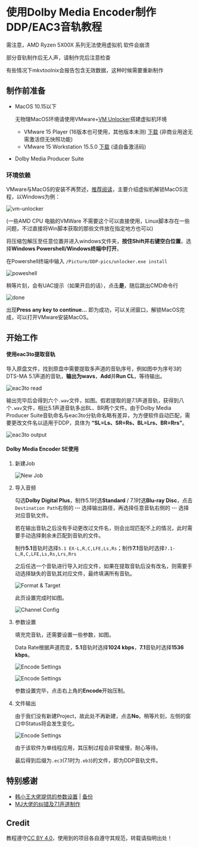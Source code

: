 # 使用Dolby Media Encoder制作DDP/EAC3音轨教程

需注意，AMD Ryzen 5X00X 系列无法使用虚拟机 软件会崩溃

部分音轨制作后无人声，请制作完后注意检查

有些情况下mkvtoolnix会报告包含无效数据，这种时候需要重新制作

##  制作前准备

- MacOS 10.15以下

  无物理MacOS环境请使用VMware+[VM Unlocker](https://github.com/DrDonk/unlocker)搭建虚拟机环境

  - VMware 15 Player (16版本也可使用，其他版本未测) [下载](https://www.vmware.com/go/downloadplayer) (非商业用途无需激活但无快照功能)
  - VMware 15 Workstation 15.5.0 [下载](https://download3.vmware.com/software/wkst/file/VMware-workstation-full-15.5.0-14665864.exe) (请自备激活码)

- Dolby Media Producer Suite


### 环境依赖

VMware与MacOS的安装不再赘述，[推荐阅读](https://zhuanlan.zhihu.com/p/337036027)，主要介绍虚拟机解锁MacOS流程，以Windows为例：

![vm-unlocker](/Picture/des-pics/des-0vm.png) 

(一些AMD CPU 电脑的VMWare 不需要这个可以直接使用，Linux脚本存在一些问题，不过直接将Win脚本获取的那些文件放在指定地方也可以)

将压缩包解压至任意位置并进入windows文件夹，**按住Shift并右键空白位置**，选择**Windows Powershell/Windows终端中打开**。

在Powershell终端中输入 ```/Picture/DDP-pics/unlocker.exe install```

![poweshell](/Picture/DDP-pics/des-0shell.png)

稍等片刻，会有UAC提示（如果开启的话），点击**是**，随后跳出CMD命令行

![done](/Picture/DDP-pics/des-0done.png)

出现**Press any key to continue...** 即为成功，可以关闭窗口，解锁MacOS完成，可以打开VMware安装MacOS。

## 开始工作

#### 使用eac3to提取音轨

导入原盘文件，找到原盘中需要提取多声道的音轨序号，例如图中为序号3的DTS-MA 5.1声道的音轨，**输出为wavs**，**Add**并**Run CL**，等待输出。

![eac3to read](/Picture/DDP-pics/des-1eac3to.png)

输出完毕后会得到六个`.wav`文件，如图。假若提取的是7.1声道音轨，获得到八个`.wav`文件，相比5.1声道音轨多出BL、BR两个文件。由于Dolby Media Producer Suite音轨命名与eac3to分轨命名略有差异，为方便软件自动匹配，需要更改文件名以适用于DDP，具体为 **“SL=Ls、SR=Rs、BL=Lrs、BR=Rrs”**。

![eac3to output](/Picture/DDP-pics/des-1eac3.png)

#### Dolby Media Encoder SE使用

1. 新建Job

   ![New Job](/Picture/DDP-pics/des-2job.png)

2. 导入音频

   勾选**Dolby Digital Plus**，制作5.1时选**Standard** / 7.1时选**Blu-ray Disc**，点击```Destination Path```右侧的 **···** 选择输出路径，再选择任意音轨右侧的 **···** 选择对应音轨文件。

   若在输出音轨之后没有手动更改过文件名，则会出现匹配不上的情况，此时需要手动选择剩余未匹配到音轨的文件。

   制作**5.1**音轨时选择```5.1 EX-L,R,C,LFE,Ls,Rs```；制作**7.1**音轨时选择```7.1-L,R,C,LFE,Ls,Rs,Lrs,Rrs```

   之后任选一个音轨进行导入对应文件，如果在提取音轨后没有改名，则需要手动选择缺失的音轨其对应文件，最终填满所有音轨。

   ![Format & Target](/Picture/DDP-pics/des-2format.png)

   此页设置完成时如图。

   ![Channel Config](/Picture/DDP-pics/des-2wavs.png)

3. 参数设置

   填充完音轨，还需要设置一些参数，如图。

   Data Rate根据声道而变，**5.1**音轨时选择**1024 kbps**，**7.1**音轨时选择**1536 kbps**。

   ![Encode Settings](/Picture/DDP-pics/des-3settings.png)

   ![Encode Settings](/Picture/DDP-pics/des-3processing.png)

   参数设置完毕，点击右上角的**Encode**开始压制。

4. 文件输出

   由于我们没有新建Project，故此处不再新建，点击**No**。稍等片刻，左侧的窗口中Status将会发生变化。

   ![Encode Settings](/Picture/DDP-pics/des-4encode1.png)
   
   由于该软件为单线程应用，其压制过程会非常缓慢，耐心等待。
   
   最后得到后缀为```.ec3```(7.1时为```.eb3```)的文件，即为DDP音轨文件。

## 特别感谢

- [韩小王大佬提供的参数设置](https://t.me/c/1467204597/42995) | [备份](/Picture/DDP-pics/des-5refer.png)
- [MJ大佬的纠错及7.1声道制作](https://t.me/c/1467204597/63052)

## Credit

教程遵守[CC BY 4.0](https://creativecommons.org/licenses/by/4.0/deed.zh)，使用到的项目各自遵守其规范，转载请指明出处！